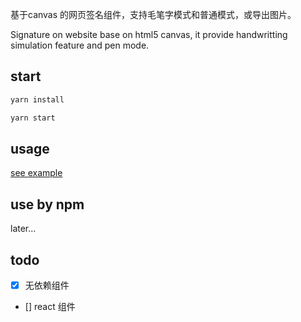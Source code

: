 

基于canvas 的网页签名组件，支持毛笔字模式和普通模式，或导出图片。

Signature on website base on html5 canvas, it provide handwritting simulation feature and pen mode.

## start

```js
yarn install

yarn start
```

## usage

[see example](./example/index.html)

## use by npm

later...


## todo

- [x] 无依赖组件
- [] react 组件
